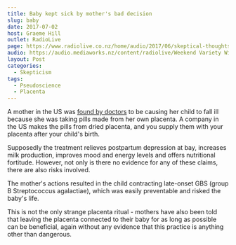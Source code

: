```yaml
---
title: Baby kept sick by mother's bad decision
slug: baby
date: 2017-07-02
host: Graeme Hill
outlet: RadioLive
page: https://www.radiolive.co.nz/home/audio/2017/06/skeptical-thoughts-with-mark-honeychurch1.html
audio: https://audio.mediaworks.nz/content/radiolive/Weekend Variety Wireless/July 17/02_07_17_Skeptical.mp3
layout: Post
categories:
  - Skepticism
tags:
  - Pseudoscience
  - Placenta
---
```


A mother in the US was [found by doctors](https://www.stuff.co.nz/life-style/parenting/baby/94291776/us-mums-newborn-kept-getting-sick-because-she-was-ingesting-placenta) to be causing her child to fall ill because she was taking pills made from her own placenta. A company in the US makes the pills from dried placenta, and you supply them with your placenta after your child's birth.

<!-- more -->

Supposedly the treatment relieves postpartum depression at bay, increases milk production, improves mood and energy levels and offers nutritional fortitude. However, not only is there no evidence for any of these claims, there are also risks involved.

The mother's actions resulted in the child contracting late-onset GBS (group B Streptococcus agalactiae), which was easily preventable and risked the baby's life.

This is not the only strange placenta ritual - mothers have also been told that leaving the placenta connected to their baby for as long as possible can be beneficial, again without any evidence that this practice is anything other than dangerous.
